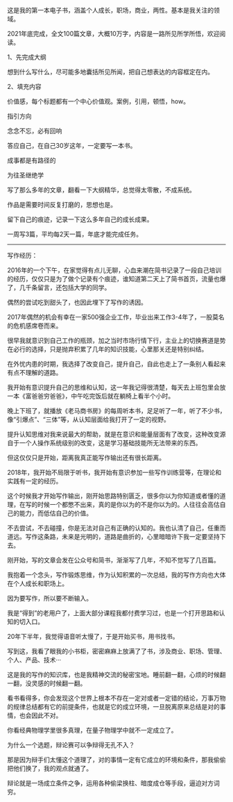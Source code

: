 这是我的第一本电子书，涵盖个人成长，职场，商业，两性。基本是我关注的领域。

2021年底完成，全文100篇文章，大概10万字，内容是一路所见所学所悟，欢迎阅读。

1、先完成大纲

想到什么写什么，尽可能多地囊括所见所闻，把自己想表达的内容框定在内。

2、填充内容

价值感，每个标题都有一个中心价值观。案例，引用，顿悟，how。

指引方向

念念不忘，必有回响

答应自己，在自己30岁这年，一定要写一本书。

成事都是有路径的

为往圣继绝学

写了那么多年的文章，翻看一下大纲精华，总觉得太零散，不成系统。

作品是需要时间反复打磨的，思想也是。

留下自己的痕迹，记录一下这么多年自己的成长成果。

一周写3篇，平均每2天一篇，年底才能完成任务。

---

写作经历：

2016年的一个下午，在家觉得有点儿无聊，心血来潮在简书记录了一段自己培训的经历，仅仅只是为了做个记录有个痕迹，谁知道第二天上了简书首页，流量也爆了，几千条留言，还包括大学的同学。

偶然的尝试吃到甜头了，也因此埋下了写作的诱因。

2017年偶然的机会有幸在一家500强企业工作，毕业出来工作3-4年了，一股莫名的危机感席卷而来。

很早我就意识到自己工作的瓶颈，加之当时市场行情下行，主业上的切换赛道是势在必行的选择，只是抛弃积累了几年的知识技能，心里那关还是特别纠结。

在外忧内患的时期，我选择了改变自己，提升自己，自此也走上了一条别人看起来有点不理解的道路。

我开始有意识提升自己的思维和认知，这一年我记得很清楚，每天去上班包里会放一本《富爸爸穷爸爸》，中午吃完饭后就在躺椅上看半个小时。

晚上下班了，就播放《老马商书房》的每周听本书，足足听了一年，听了不少书，像“引爆点”、“三体”等，从认知层面给我打开了一定的视野。

提升认知思维对我来说最大的帮助，就是在意识和能量层面有了改变，这种改变源自于一个人操作系统级别的改变，这是学习基础技能所无法带来的东西。

但这仅仅只是开始，距离我真正能写作输出还有很长距离。

2018年，我开始不局限于听书，我开始有意识参加一些写作训练营等，在理论和实践有一定的经历。

这个时候我才开始写作输出，刚开始思路特别匮乏，很多你以为你知道或者懂的道理，在写的时候一个都憋不出来，真的是你以为的不是你以为的。人往往会高估自己的能力，而低估自己的价值。

不去尝试，不去碰撞，你是无法对自己有正确的认知的。我也认清了自己，任重而道远。写作这条路，未来是光明的，道路是曲折的，心里暗暗许下我一定要坚持下去。

刚开始，写的文章会发在公众号和简书，渐渐写了几年，不知不觉写了几百篇。

我抱着一个念头，写作锻炼思维，作为认知积累的一次总结，我的写作方向也大体在个人成长和职场上。

因为要写作，所以要不断输入。

我是“得到”的老用户了，上面大部分课程我都付费学习过，也是一个打开思路和认知的切入口。

20年下半年，我觉得语音听太慢了，于是开始买书，用书找书。

写到这，我看了眼我的小书柜，密密麻麻上放满了了书，涉及商业、职场、管理、个人、产品、技术···

这是我的写作的知识库，也是我精神交流的秘密宝地。睡前翻一翻，心烦的时候翻一翻，没灵感的时候翻一翻。

看书看得多，你会发现这个世界上根本不存在一定对或者一定错的结论，万事万物的规律总结都有它的前提条件，也就是它的成立环境，一旦脱离原来总结是对的事情，也会因此不对。

你看经典物理学里很多真理，在量子物理学中就不一定成立了。

为什么一个选题，辩论赛可以争辩得无孔不入？

那是因为辩手们太懂这个道理了，对的事情一定有它成立的环境和条件，那我偷偷把他们换了，我的观点就通了。

辩论就是一场成立条件之争，运用各种偷梁换柱、暗度成仓等手段，逼迫对方词穷。

